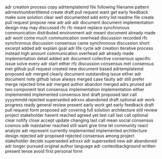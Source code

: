 adr creation process copy adrtemplatemd file following filename pattern adrnextnumbertitlemd create draft pull request want get early feedback make sure solution clear well documented add entry list readme file create pull request propose new adr adr adr document document implementation design may may discussed rfc rfc meant replace synchronous communication distributed environment adr meant document already made adr wont come much communication overhead discussion recorded rfc synchronous discussion consensus came synchronous discussion short excerpt added adr explain goal adr life cycle adr creation iterative process instead high amount communication overhead adr already made implementation detail added adr document collective consensus specific issue solve every adr start either rfc discussion consensus met consensus met github pull request created new document based adrtemplatemd proposed adr merged clearly document outstanding issue either adr document note github issue always merged case faulty adr still prefer merge rejected time adr merged author abandon merged adrs pruned adr two component text consensus implementation implementation either implemented implemented consensus text draft proposed last call yyyymmdd rejected superseded adrxxx abandoned draft optional adr work progress ready general review present early work get early feedback draft pull request form proposed adr covering full solution architecture still review project stakeholder havent reached agreed yet last call last call optional clear notify close accept update changing last call mean social consensus cosmos sdk maintainer reached still want give time let community react analyze adr represent currently implemented implemented architecture design rejected adr proposed rejected consensus among project stakeholder decide superseded adrxxx adr superseded new adr abandoned adr longer pursued original author language adr contextbackground written present tense avoid first personal form